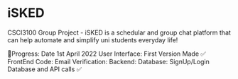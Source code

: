 # iSKED
CSCI3100 Group Project - iSKED is a schedular and group chat platform that can help automate and simplify uni students everyday life!

🚀Progress: Date 1st April 2022
    User Interface: First Version Made ✅
    FrontEnd Code: 
    Email Verification:
    Backend:
    Database: SignUp/Login Database and API calls ✅
    
  
    

